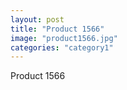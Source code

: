 ```yaml
---
layout: post
title: "Product 1566"
image: "product1566.jpg"
categories: "category1"
---
```

Product 1566

